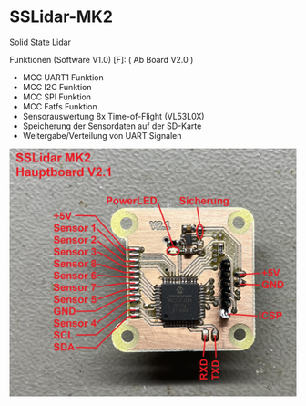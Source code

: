 # SSLidar-MK2
Solid State Lidar

 Funktionen (Software V1.0) [F]:
	( Ab Board V2.0 )
- MCC UART1 Funktion
- MCC I2C Funktion
- MCC SPI Funktion
- MCC Fatfs Funktion
- Sensorauswertung 8x Time-of-Flight (VL53L0X)
- Speicherung der Sensordaten auf der SD-Karte
- Weitergabe/Verteilung von UART Signalen

![](Verkabelung%20V2.1.JPG)
